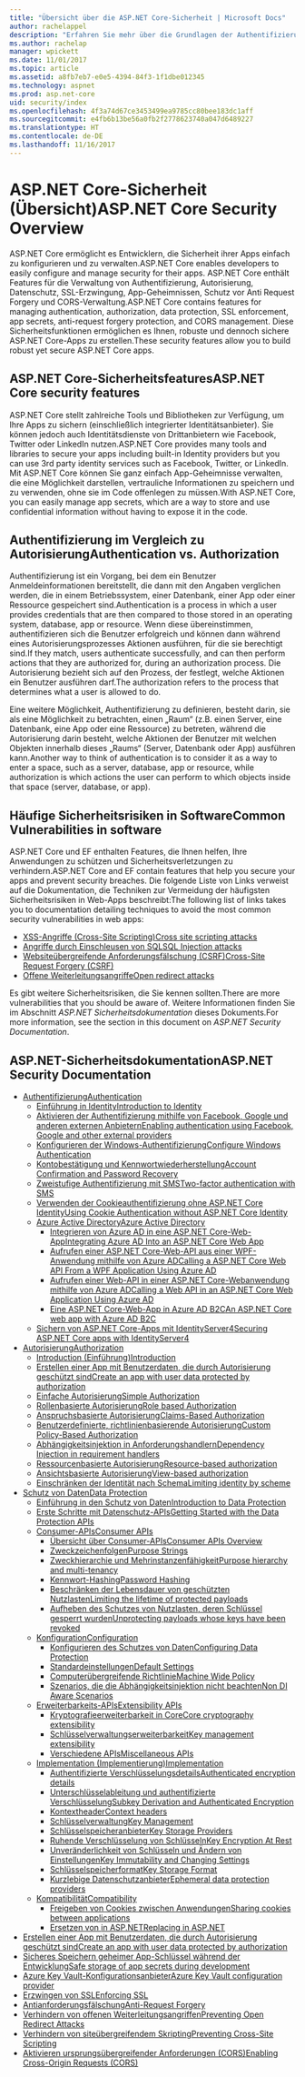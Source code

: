 ```yaml
---
title: "Übersicht über die ASP.NET Core-Sicherheit | Microsoft Docs"
author: rachelappel
description: "Erfahren Sie mehr über die Grundlagen der Authentifizierung, Autorisierung und Sicherheit in ASP.NET Core"
ms.author: rachelap
manager: wpickett
ms.date: 11/01/2017
ms.topic: article
ms.assetid: a8fb7eb7-e0e5-4394-84f3-1f1dbe012345
ms.technology: aspnet
ms.prod: asp.net-core
uid: security/index
ms.openlocfilehash: 4f3a74d67ce3453499ea9785cc80bee183dc1aff
ms.sourcegitcommit: e4fb6b13be56a0fb2f2778623740a047d6489227
ms.translationtype: HT
ms.contentlocale: de-DE
ms.lasthandoff: 11/16/2017
---
```

# <a name="aspnet-core-security-overview"></a><span data-ttu-id="3ee9b-103">ASP.NET Core-Sicherheit (Übersicht)</span><span class="sxs-lookup"><span data-stu-id="3ee9b-103">ASP.NET Core Security Overview</span></span>

<span data-ttu-id="3ee9b-104">ASP.NET Core ermöglicht es Entwicklern, die Sicherheit ihrer Apps einfach zu konfigurieren und zu verwalten.</span><span class="sxs-lookup"><span data-stu-id="3ee9b-104">ASP.NET Core enables developers to easily configure and manage security for their apps.</span></span> <span data-ttu-id="3ee9b-105">ASP.NET Core enthält Features für die Verwaltung von Authentifizierung, Autorisierung, Datenschutz, SSL-Erzwingung, App-Geheimnissen, Schutz vor Anti Request Forgery und CORS-Verwaltung.</span><span class="sxs-lookup"><span data-stu-id="3ee9b-105">ASP.NET Core contains features for managing authentication, authorization, data protection, SSL enforcement, app secrets, anti-request forgery protection, and CORS management.</span></span> <span data-ttu-id="3ee9b-106">Diese Sicherheitsfunktionen ermöglichen es Ihnen, robuste und dennoch sichere ASP.NET Core-Apps zu erstellen.</span><span class="sxs-lookup"><span data-stu-id="3ee9b-106">These security features allow you to build robust yet secure ASP.NET Core apps.</span></span> 

## <a name="aspnet-core-security-features"></a><span data-ttu-id="3ee9b-107">ASP.NET Core-Sicherheitsfeatures</span><span class="sxs-lookup"><span data-stu-id="3ee9b-107">ASP.NET Core security features</span></span>

<span data-ttu-id="3ee9b-108">ASP.NET Core stellt zahlreiche Tools und Bibliotheken zur Verfügung, um Ihre Apps zu sichern (einschließlich integrierter Identitätsanbieter). Sie können jedoch auch Identitätsdienste von Drittanbietern wie Facebook, Twitter oder LinkedIn nutzen.</span><span class="sxs-lookup"><span data-stu-id="3ee9b-108">ASP.NET Core provides many tools and libraries to secure your apps including built-in Identity providers but you can use 3rd party identity services such as Facebook, Twitter, or LinkedIn.</span></span> <span data-ttu-id="3ee9b-109">Mit ASP.NET Core können Sie ganz einfach App-Geheimnisse verwalten, die eine Möglichkeit darstellen, vertrauliche Informationen zu speichern und zu verwenden, ohne sie im Code offenlegen zu müssen.</span><span class="sxs-lookup"><span data-stu-id="3ee9b-109">With ASP.NET Core, you can easily manage app secrets, which are a way to store and use confidential information without having to expose it in the code.</span></span> 

## <a name="authentication-vs-authorization"></a><span data-ttu-id="3ee9b-110">Authentifizierung im Vergleich zu Autorisierung</span><span class="sxs-lookup"><span data-stu-id="3ee9b-110">Authentication vs. Authorization</span></span>

<span data-ttu-id="3ee9b-111">Authentifizierung ist ein Vorgang, bei dem ein Benutzer Anmeldeinformationen bereitstellt, die dann mit den Angaben verglichen werden, die in einem Betriebssystem, einer Datenbank, einer App oder einer Ressource gespeichert sind.</span><span class="sxs-lookup"><span data-stu-id="3ee9b-111">Authentication is a process in which a user provides credentials that are then compared to those stored in an operating system, database, app or resource.</span></span> <span data-ttu-id="3ee9b-112">Wenn diese übereinstimmen, authentifizieren sich die Benutzer erfolgreich und können dann während eines Autorisierungsprozesses Aktionen ausführen, für die sie berechtigt sind.</span><span class="sxs-lookup"><span data-stu-id="3ee9b-112">If they match, users authenticate successfully, and can then perform actions that they are authorized for, during an authorization process.</span></span> <span data-ttu-id="3ee9b-113">Die Autorisierung bezieht sich auf den Prozess, der festlegt, welche Aktionen ein Benutzer ausführen darf.</span><span class="sxs-lookup"><span data-stu-id="3ee9b-113">The authorization refers to the process that determines what a user is allowed to do.</span></span> 

<span data-ttu-id="3ee9b-114">Eine weitere Möglichkeit, Authentifizierung zu definieren, besteht darin, sie als eine Möglichkeit zu betrachten, einen „Raum“ (z.B. einen Server, eine Datenbank, eine App oder eine Ressource) zu betreten, während die Autorisierung darin besteht, welche Aktionen der Benutzer mit welchen Objekten innerhalb dieses „Raums“ (Server, Datenbank oder App) ausführen kann.</span><span class="sxs-lookup"><span data-stu-id="3ee9b-114">Another way to think of authentication is to consider it as a way to enter a space, such as a server, database, app or resource, while authorization is which actions the user can perform to which objects inside that space (server, database, or app).</span></span>

## <a name="common-vulnerabilities-in-software"></a><span data-ttu-id="3ee9b-115">Häufige Sicherheitsrisiken in Software</span><span class="sxs-lookup"><span data-stu-id="3ee9b-115">Common Vulnerabilities in software</span></span>

<span data-ttu-id="3ee9b-116">ASP.NET Core und EF enthalten Features, die Ihnen helfen, Ihre Anwendungen zu schützen und Sicherheitsverletzungen zu verhindern.</span><span class="sxs-lookup"><span data-stu-id="3ee9b-116">ASP.NET Core and EF contain features that help you secure your apps and prevent security breaches.</span></span> <span data-ttu-id="3ee9b-117">Die folgende Liste von Links verweist auf die Dokumentation, die Techniken zur Vermeidung der häufigsten Sicherheitsrisiken in Web-Apps beschreibt:</span><span class="sxs-lookup"><span data-stu-id="3ee9b-117">The following list of links takes you to documentation detailing techniques to avoid the most common security vulnerabilities in web apps:</span></span>

* [<span data-ttu-id="3ee9b-118">XSS-Angriffe (Cross-Site Scripting)</span><span class="sxs-lookup"><span data-stu-id="3ee9b-118">Cross site scripting attacks</span></span>](https://docs.microsoft.com/aspnet/core/security/cross-site-scripting)
* [<span data-ttu-id="3ee9b-119">Angriffe durch Einschleusen von SQL</span><span class="sxs-lookup"><span data-stu-id="3ee9b-119">SQL Injection attacks</span></span>](https://docs.microsoft.com/ef/core/querying/raw-sql)
* [<span data-ttu-id="3ee9b-120">Websiteübergreifende Anforderungsfälschung (CSRF)</span><span class="sxs-lookup"><span data-stu-id="3ee9b-120">Cross-Site Request Forgery (CSRF)</span></span>](https://docs.microsoft.com/aspnet/core/security/anti-request-forgery)
* [<span data-ttu-id="3ee9b-121">Offene Weiterleitungsangriffe</span><span class="sxs-lookup"><span data-stu-id="3ee9b-121">Open redirect attacks</span></span>](https://docs.microsoft.com/aspnet/core/security/preventing-open-redirects)

<span data-ttu-id="3ee9b-122">Es gibt weitere Sicherheitsrisiken, die Sie kennen sollten.</span><span class="sxs-lookup"><span data-stu-id="3ee9b-122">There are more vulnerabilities that you should be aware of.</span></span> <span data-ttu-id="3ee9b-123">Weitere Informationen finden Sie im Abschnitt *ASP.NET Sicherheitsdokumentation* dieses Dokuments.</span><span class="sxs-lookup"><span data-stu-id="3ee9b-123">For more information, see the section in this document on *ASP.NET Security Documentation*.</span></span> 

## <a name="aspnet-security-documentation"></a><span data-ttu-id="3ee9b-124">ASP.NET-Sicherheitsdokumentation</span><span class="sxs-lookup"><span data-stu-id="3ee9b-124">ASP.NET Security Documentation</span></span>

*   [<span data-ttu-id="3ee9b-125">Authentifizierung</span><span class="sxs-lookup"><span data-stu-id="3ee9b-125">Authentication</span></span>](authentication/index.md)
    *   [<span data-ttu-id="3ee9b-126">Einführung in Identity</span><span class="sxs-lookup"><span data-stu-id="3ee9b-126">Introduction to Identity</span></span>](authentication/identity.md)
    *   [<span data-ttu-id="3ee9b-127">Aktivieren der Authentifizierung mithilfe von Facebook, Google und anderen externen Anbietern</span><span class="sxs-lookup"><span data-stu-id="3ee9b-127">Enabling authentication using Facebook, Google and other external providers</span></span>](authentication/social/index.md)
    * [<span data-ttu-id="3ee9b-128">Konfigurieren der Windows-Authentifizierung</span><span class="sxs-lookup"><span data-stu-id="3ee9b-128">Configure Windows Authentication</span></span>](authentication/windowsauth.md)
    *   [<span data-ttu-id="3ee9b-129">Kontobestätigung und Kennwortwiederherstellung</span><span class="sxs-lookup"><span data-stu-id="3ee9b-129">Account Confirmation and Password Recovery</span></span>](authentication/accconfirm.md)
    *   [<span data-ttu-id="3ee9b-130">Zweistufige Authentifizierung mit SMS</span><span class="sxs-lookup"><span data-stu-id="3ee9b-130">Two-factor authentication with SMS</span></span>](authentication/2fa.md) 
    *   [<span data-ttu-id="3ee9b-131">Verwenden der Cookieauthentifizierung ohne ASP.NET Core Identity</span><span class="sxs-lookup"><span data-stu-id="3ee9b-131">Using Cookie Authentication without ASP.NET Core Identity</span></span>](authentication/cookie.md)
    *   [<span data-ttu-id="3ee9b-132">Azure Active Directory</span><span class="sxs-lookup"><span data-stu-id="3ee9b-132">Azure Active Directory</span></span>](authentication/azure-active-directory/index.md)
        *   [<span data-ttu-id="3ee9b-133">Integrieren von Azure AD in eine ASP.NET Core-Web-App</span><span class="sxs-lookup"><span data-stu-id="3ee9b-133">Integrating Azure AD Into an ASP.NET Core Web App</span></span>](https://azure.microsoft.com/documentation/samples/active-directory-dotnet-webapp-openidconnect-aspnetcore/)
        *   [<span data-ttu-id="3ee9b-134">Aufrufen einer ASP.NET Core-Web-API aus einer WPF-Anwendung mithilfe von Azure AD</span><span class="sxs-lookup"><span data-stu-id="3ee9b-134">Calling a ASP.NET Core Web API From a WPF Application Using Azure AD</span></span>](https://azure.microsoft.com/documentation/samples/active-directory-dotnet-native-aspnetcore/)
        *   [<span data-ttu-id="3ee9b-135">Aufrufen einer Web-API in einer ASP.NET Core-Webanwendung mithilfe von Azure AD</span><span class="sxs-lookup"><span data-stu-id="3ee9b-135">Calling a Web API in an ASP.NET Core Web Application Using Azure AD</span></span>](https://azure.microsoft.com/documentation/samples/active-directory-dotnet-webapp-webapi-openidconnect-aspnetcore/)
        *   [<span data-ttu-id="3ee9b-136">Eine ASP.NET Core-Web-App in Azure AD B2C</span><span class="sxs-lookup"><span data-stu-id="3ee9b-136">An ASP.NET Core web app with Azure AD B2C</span></span>](https://azure.microsoft.com/resources/samples/active-directory-b2c-dotnetcore-webapp/)
    *   [<span data-ttu-id="3ee9b-137">Sichern von ASP.NET Core-Apps mit IdentityServer4</span><span class="sxs-lookup"><span data-stu-id="3ee9b-137">Securing ASP.NET Core apps with IdentityServer4</span></span>](https://identityserver4.readthedocs.io)
*   [<span data-ttu-id="3ee9b-138">Autorisierung</span><span class="sxs-lookup"><span data-stu-id="3ee9b-138">Authorization</span></span>](authorization/index.md)
    *   [<span data-ttu-id="3ee9b-139">Introduction (Einführung)</span><span class="sxs-lookup"><span data-stu-id="3ee9b-139">Introduction</span></span>](authorization/introduction.md)
    *   [<span data-ttu-id="3ee9b-140">Erstellen einer App mit Benutzerdaten, die durch Autorisierung geschützt sind</span><span class="sxs-lookup"><span data-stu-id="3ee9b-140">Create an app with user data protected by authorization</span></span>](xref:security/authorization/secure-data)
    *   [<span data-ttu-id="3ee9b-141">Einfache Autorisierung</span><span class="sxs-lookup"><span data-stu-id="3ee9b-141">Simple Authorization</span></span>](authorization/simple.md)
    *   [<span data-ttu-id="3ee9b-142">Rollenbasierte Autorisierung</span><span class="sxs-lookup"><span data-stu-id="3ee9b-142">Role based Authorization</span></span>](authorization/roles.md)
    *   [<span data-ttu-id="3ee9b-143">Anspruchsbasierte Autorisierung</span><span class="sxs-lookup"><span data-stu-id="3ee9b-143">Claims-Based Authorization</span></span>](authorization/claims.md)
    *   [<span data-ttu-id="3ee9b-144">Benutzerdefinierte, richtlinienbasierende Autorisierung</span><span class="sxs-lookup"><span data-stu-id="3ee9b-144">Custom Policy-Based Authorization</span></span>](authorization/policies.md)
    *   [<span data-ttu-id="3ee9b-145">Abhängigkeitsinjektion in Anforderungshandlern</span><span class="sxs-lookup"><span data-stu-id="3ee9b-145">Dependency Injection in requirement handlers</span></span>](authorization/dependencyinjection.md)
    *   [<span data-ttu-id="3ee9b-146">Ressourcenbasierte Autorisierung</span><span class="sxs-lookup"><span data-stu-id="3ee9b-146">Resource-based authorization</span></span>](authorization/resourcebased.md)
    *   [<span data-ttu-id="3ee9b-147">Ansichtsbasierte Autorisierung</span><span class="sxs-lookup"><span data-stu-id="3ee9b-147">View-based authorization</span></span>](authorization/views.md)
    *   [<span data-ttu-id="3ee9b-148">Einschränken der Identität nach Schema</span><span class="sxs-lookup"><span data-stu-id="3ee9b-148">Limiting identity by scheme</span></span>](authorization/limitingidentitybyscheme.md)
*   [<span data-ttu-id="3ee9b-149">Schutz von Daten</span><span class="sxs-lookup"><span data-stu-id="3ee9b-149">Data Protection</span></span>](data-protection/index.md)
    *   [<span data-ttu-id="3ee9b-150">Einführung in den Schutz von Daten</span><span class="sxs-lookup"><span data-stu-id="3ee9b-150">Introduction to Data Protection</span></span>](data-protection/introduction.md)
    *   [<span data-ttu-id="3ee9b-151">Erste Schritte mit Datenschutz-APIs</span><span class="sxs-lookup"><span data-stu-id="3ee9b-151">Getting Started with the Data Protection APIs</span></span>](data-protection/using-data-protection.md)
    *   [<span data-ttu-id="3ee9b-152">Consumer-APIs</span><span class="sxs-lookup"><span data-stu-id="3ee9b-152">Consumer APIs</span></span>](data-protection/consumer-apis/index.md)
        *   [<span data-ttu-id="3ee9b-153">Übersicht über Consumer-APIs</span><span class="sxs-lookup"><span data-stu-id="3ee9b-153">Consumer APIs Overview</span></span>](data-protection/consumer-apis/overview.md)
        *   [<span data-ttu-id="3ee9b-154">Zweckzeichenfolgen</span><span class="sxs-lookup"><span data-stu-id="3ee9b-154">Purpose Strings</span></span>](data-protection/consumer-apis/purpose-strings.md)
        *   [<span data-ttu-id="3ee9b-155">Zweckhierarchie und Mehrinstanzenfähigkeit</span><span class="sxs-lookup"><span data-stu-id="3ee9b-155">Purpose hierarchy and multi-tenancy</span></span>](data-protection/consumer-apis/purpose-strings-multitenancy.md)
        *   [<span data-ttu-id="3ee9b-156">Kennwort-Hashing</span><span class="sxs-lookup"><span data-stu-id="3ee9b-156">Password Hashing</span></span>](data-protection/consumer-apis/password-hashing.md)
        *   [<span data-ttu-id="3ee9b-157">Beschränken der Lebensdauer von geschützten Nutzlasten</span><span class="sxs-lookup"><span data-stu-id="3ee9b-157">Limiting the lifetime of protected payloads</span></span>](data-protection/consumer-apis/limited-lifetime-payloads.md)
        *   [<span data-ttu-id="3ee9b-158">Aufheben des Schutzes von Nutzlasten, deren Schlüssel gesperrt wurden</span><span class="sxs-lookup"><span data-stu-id="3ee9b-158">Unprotecting payloads whose keys have been revoked</span></span>](data-protection/consumer-apis/dangerous-unprotect.md)
    *   [<span data-ttu-id="3ee9b-159">Konfiguration</span><span class="sxs-lookup"><span data-stu-id="3ee9b-159">Configuration</span></span>](data-protection/configuration/index.md)
        *   [<span data-ttu-id="3ee9b-160">Konfigurieren des Schutzes von Daten</span><span class="sxs-lookup"><span data-stu-id="3ee9b-160">Configuring Data Protection</span></span>](data-protection/configuration/overview.md)
        *   [<span data-ttu-id="3ee9b-161">Standardeinstellungen</span><span class="sxs-lookup"><span data-stu-id="3ee9b-161">Default Settings</span></span>](data-protection/configuration/default-settings.md)
        *   [<span data-ttu-id="3ee9b-162">Computerübergreifende Richtlinie</span><span class="sxs-lookup"><span data-stu-id="3ee9b-162">Machine Wide Policy</span></span>](data-protection/configuration/machine-wide-policy.md)
        *   [<span data-ttu-id="3ee9b-163">Szenarios, die die Abhängigkeitsinjektion nicht beachten</span><span class="sxs-lookup"><span data-stu-id="3ee9b-163">Non DI Aware Scenarios</span></span>](data-protection/configuration/non-di-scenarios.md)
    *   [<span data-ttu-id="3ee9b-164">Erweiterbarkeits-APIs</span><span class="sxs-lookup"><span data-stu-id="3ee9b-164">Extensibility APIs</span></span>](data-protection/extensibility/index.md)
        *   [<span data-ttu-id="3ee9b-165">Kryptografieerweiterbarkeit in Core</span><span class="sxs-lookup"><span data-stu-id="3ee9b-165">Core cryptography extensibility</span></span>](data-protection/extensibility/core-crypto.md)
        *   [<span data-ttu-id="3ee9b-166">Schlüsselverwaltungserweiterbarkeit</span><span class="sxs-lookup"><span data-stu-id="3ee9b-166">Key management extensibility</span></span>](data-protection/extensibility/key-management.md)
        *   [<span data-ttu-id="3ee9b-167">Verschiedene APIs</span><span class="sxs-lookup"><span data-stu-id="3ee9b-167">Miscellaneous APIs</span></span>](data-protection/extensibility/misc-apis.md)
    *   [<span data-ttu-id="3ee9b-168">Implementation (Implementierung)</span><span class="sxs-lookup"><span data-stu-id="3ee9b-168">Implementation</span></span>](data-protection/implementation/index.md)
        *   [<span data-ttu-id="3ee9b-169">Authentifizierte Verschlüsselungsdetails</span><span class="sxs-lookup"><span data-stu-id="3ee9b-169">Authenticated encryption details</span></span>](data-protection/implementation/authenticated-encryption-details.md)
        *   [<span data-ttu-id="3ee9b-170">Unterschlüsselableitung und authentifizierte Verschlüsselung</span><span class="sxs-lookup"><span data-stu-id="3ee9b-170">Subkey Derivation and Authenticated Encryption</span></span>](data-protection/implementation/subkeyderivation.md)
        *   [<span data-ttu-id="3ee9b-171">Kontextheader</span><span class="sxs-lookup"><span data-stu-id="3ee9b-171">Context headers</span></span>](data-protection/implementation/context-headers.md)
        *   [<span data-ttu-id="3ee9b-172">Schlüsselverwaltung</span><span class="sxs-lookup"><span data-stu-id="3ee9b-172">Key Management</span></span>](data-protection/implementation/key-management.md)
        *   [<span data-ttu-id="3ee9b-173">Schlüsselspeicheranbieter</span><span class="sxs-lookup"><span data-stu-id="3ee9b-173">Key Storage Providers</span></span>](data-protection/implementation/key-storage-providers.md)
        *   [<span data-ttu-id="3ee9b-174">Ruhende Verschlüsselung von Schlüsseln</span><span class="sxs-lookup"><span data-stu-id="3ee9b-174">Key Encryption At Rest</span></span>](data-protection/implementation/key-encryption-at-rest.md)
        *   [<span data-ttu-id="3ee9b-175">Unveränderlichkeit von Schlüsseln und Ändern von Einstellungen</span><span class="sxs-lookup"><span data-stu-id="3ee9b-175">Key Immutability and Changing Settings</span></span>](data-protection/implementation/key-immutability.md)
        *   [<span data-ttu-id="3ee9b-176">Schlüsselspeicherformat</span><span class="sxs-lookup"><span data-stu-id="3ee9b-176">Key Storage Format</span></span>](data-protection/implementation/key-storage-format.md)
        *   [<span data-ttu-id="3ee9b-177">Kurzlebige Datenschutzanbieter</span><span class="sxs-lookup"><span data-stu-id="3ee9b-177">Ephemeral data protection providers</span></span>](data-protection/implementation/key-storage-ephemeral.md)
    *   [<span data-ttu-id="3ee9b-178">Kompatibilität</span><span class="sxs-lookup"><span data-stu-id="3ee9b-178">Compatibility</span></span>](data-protection/compatibility/index.md)
        *   [<span data-ttu-id="3ee9b-179">Freigeben von Cookies zwischen Anwendungen</span><span class="sxs-lookup"><span data-stu-id="3ee9b-179">Sharing cookies between applications</span></span>](data-protection/compatibility/cookie-sharing.md)
        *   [<span data-ttu-id="3ee9b-180">Ersetzen von <machineKey> in ASP.NET</span><span class="sxs-lookup"><span data-stu-id="3ee9b-180">Replacing <machineKey> in ASP.NET</span></span>](data-protection/compatibility/replacing-machinekey.md)
*   [<span data-ttu-id="3ee9b-181">Erstellen einer App mit Benutzerdaten, die durch Autorisierung geschützt sind</span><span class="sxs-lookup"><span data-stu-id="3ee9b-181">Create an app with user data protected by authorization</span></span>](xref:security/authorization/secure-data)
*   [<span data-ttu-id="3ee9b-182">Sicheres Speichern geheimer App-Schlüssel während der Entwicklung</span><span class="sxs-lookup"><span data-stu-id="3ee9b-182">Safe storage of app secrets during development</span></span>](app-secrets.md)
*   [<span data-ttu-id="3ee9b-183">Azure Key Vault-Konfigurationsanbieter</span><span class="sxs-lookup"><span data-stu-id="3ee9b-183">Azure Key Vault configuration provider</span></span>](key-vault-configuration.md)
*   [<span data-ttu-id="3ee9b-184">Erzwingen von SSL</span><span class="sxs-lookup"><span data-stu-id="3ee9b-184">Enforcing SSL</span></span>](enforcing-ssl.md)
*   [<span data-ttu-id="3ee9b-185">Antianforderungsfälschung</span><span class="sxs-lookup"><span data-stu-id="3ee9b-185">Anti-Request Forgery</span></span>](anti-request-forgery.md)
*   [<span data-ttu-id="3ee9b-186">Verhindern von offenen Weiterleitungsangriffen</span><span class="sxs-lookup"><span data-stu-id="3ee9b-186">Preventing Open Redirect Attacks</span></span>](preventing-open-redirects.md)
*   [<span data-ttu-id="3ee9b-187">Verhindern von siteübergreifendem Skripting</span><span class="sxs-lookup"><span data-stu-id="3ee9b-187">Preventing Cross-Site Scripting</span></span>](cross-site-scripting.md)
*   [<span data-ttu-id="3ee9b-188">Aktivieren ursprungsübergreifender Anforderungen (CORS)</span><span class="sxs-lookup"><span data-stu-id="3ee9b-188">Enabling Cross-Origin Requests (CORS)</span></span>](cors.md)
